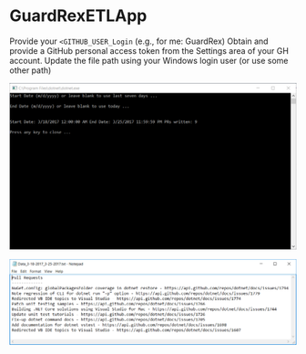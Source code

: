 # GuardRexETLApp

Provide your `<GITHUB_USER_Login` (e.g., for me: GuardRex)
Obtain and provide a GitHub personal access token from the Settings area of your GH account.
Update the file path using your Windows login user (or use some other path)

![screenshot1](https://raw.githubusercontent.com/GuardRex/GuardRexETLApp/master/screenshot1.png)

![screenshot2](https://raw.githubusercontent.com/GuardRex/GuardRexETLApp/master/screenshot2.png)


